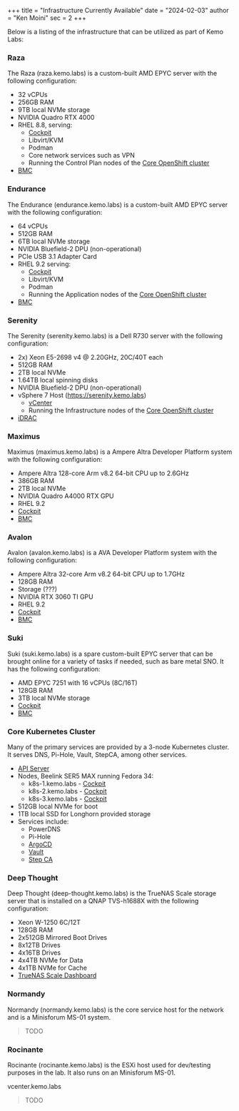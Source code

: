 +++
title = "Infrastructure Currently Available"
date = "2024-02-03"
author = "Ken Moini"
sec = 2
+++


Below is a listing of the infrastructure that can be utilized as part of Kemo Labs:

### Raza

The Raza (raza.kemo.labs) is a custom-built AMD EPYC server with the following configuration:

- 32 vCPUs
- 256GB RAM
- 9TB local NVMe storage
- NVIDIA Quadro RTX 4000
- RHEL 8.8, serving:
  - [Cockpit](https://raza.kemo.labs:9090/)
  - Libvirt/KVM
  - Podman
  - Core network services such as VPN
  - Running the Control Plan nodes of the [Core OpenShift cluster](https://console-openshift-console.apps.core-ocp.d70.lab.kemo.network/)
- [BMC](https://raza.mgmt.kemo.labs/)

### Endurance

The Endurance (endurance.kemo.labs) is a custom-built AMD EPYC server with the following configuration:

- 64 vCPUs
- 512GB RAM
- 6TB local NVMe storage
- NVIDIA Bluefield-2 DPU (non-operational)
- PCIe USB 3.1 Adapter Card
- RHEL 9.2 serving:
  - [Cockpit](https://endurance.kemo.labs:9090/)
  - Libvirt/KVM
  - Podman
  - Running the Application nodes of the [Core OpenShift cluster](https://console-openshift-console.apps.core-ocp.d70.lab.kemo.network/)
- [BMC](https://endurance.mgmt.kemo.labs/)

### Serenity

The Serenity (serenity.kemo.labs) is a Dell R730 server with the following configuration:

- 2x) Xeon E5-2698 v4 @ 2.20GHz, 20C/40T each
- 512GB RAM
- 2TB local NVMe
- 1.64TB local spinning disks
- NVIDIA Bluefield-2 DPU (non-operational)
- vSphere 7 Host (https://serenity.kemo.labs)
  - [vCenter](https://vcenter.lab.kemo.network/)
  - Running the Infrastructure nodes of the [Core OpenShift cluster](https://console-openshift-console.apps.core-ocp.d70.lab.kemo.network/)
- [iDRAC](https://serenity.mgmt.kemo.labs/)

### Maximus

Maximus (maximus.kemo.labs) is a Ampere Altra Developer Platform system with the following configuration:

- Ampere Altra 128-core Arm v8.2 64-bit CPU up to 2.6GHz
- 386GB RAM
- 2TB local NVMe
- NVIDIA Quadro A4000 RTX GPU
- RHEL 9.2
- [Cockpit](https://maximus.kemo.labs:9090/)
- [BMC](https://maximus.mgmt.kemo.labs/)

### Avalon

Avalon (avalon.kemo.labs) is a AVA Developer Platform system with the following configuration:

- Ampere Altra 32-core Arm v8.2 64-bit CPU up to 1.7GHz
- 128GB RAM
- Storage (???)
- NVIDIA RTX 3060 TI GPU
- RHEL 9.2
- [Cockpit](https://avalon.kemo.labs:9090/)
- [BMC](https://avalon.mgmt.kemo.labs/)

### Suki

Suki (suki.kemo.labs) is a spare custom-built EPYC server that can be brought online for a variety of tasks if needed, such as bare metal SNO.  It has the following configuration:

- AMD EPYC 7251 with 16 vCPUs (8C/16T)
- 128GB RAM
- 3TB local NVMe storage
- [Cockpit](https://suki.kemo.labs:9090/)
- [BMC](https://suki.mgmt.kemo.labs/)

### Core Kubernetes Cluster

Many of the primary services are provided by a 3-node Kubernetes cluster.  It serves DNS, Pi-Hole, Vault, StepCA, among other services.

- [API Server](https://api.k8s.kemo.labs:6443)
- Nodes, Beelink SER5 MAX running Fedora 34:
  - k8s-1.kemo.labs - [Cockpit](https://k8s-1.kemo.labs:9090/)
  - k8s-2.kemo.labs - [Cockpit](https://k8s-2.kemo.labs:9090/)
  - k8s-3.kemo.labs - [Cockpit](https://k8s-3.kemo.labs:9090/)
- 512GB local NVMe for boot
- 1TB local SSD for Longhorn provided storage
- Services include:
  - PowerDNS
  - Pi-Hole
  - [ArgoCD](https://argocd.apps.k8s.kemo.labs/)
  - [Vault](https://vault.apps.k8s.kemo.labs/)
  - [Step CA](https://stepca.apps.k8s.kemo.lab/)

### Deep Thought

Deep Thought (deep-thought.kemo.labs) is the TrueNAS Scale storage server that is installed on a QNAP TVS-h1688X with the following configuration:

- Xeon W-1250 6C/12T
- 128GB RAM
- 2x512GB Mirrored Boot Drives
- 8x12TB Drives
- 4x16TB Drives
- 4x4TB NVMe for Data
- 4x1TB NVMe for Cache
- [TrueNAS Scale Dashboard](https://deep-thought.kemo.labs/)

### Normandy 

Normandy (normandy.kemo.labs) is the core service host for the network and is a Minisforum MS-01 system.

> TODO

### Rocinante

Rocinante (rocinante.kemo.labs) is the ESXi host used for dev/testing purposes in the lab.  It also runs on an Minisforum MS-01.

vcenter.kemo.labs

> TODO